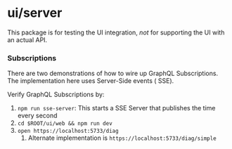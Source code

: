 # ui/server

This package is for testing the UI integration, _not_ for supporting the UI with an actual
API.

### Subscriptions

There are two demonstrations of how to wire up GraphQL Subscriptions. The implementation here uses Server-Side events (
SSE).

Verify GraphQL Subscriptions by:

1. `npm run sse-server`: This starts a SSE Server that publishes the time every second
2. `cd $ROOT/ui/web && npm run dev`
3. `open https://localhost:5733/diag`
    1. Alternate implementation is `https://localhost:5733/diag/simple`
